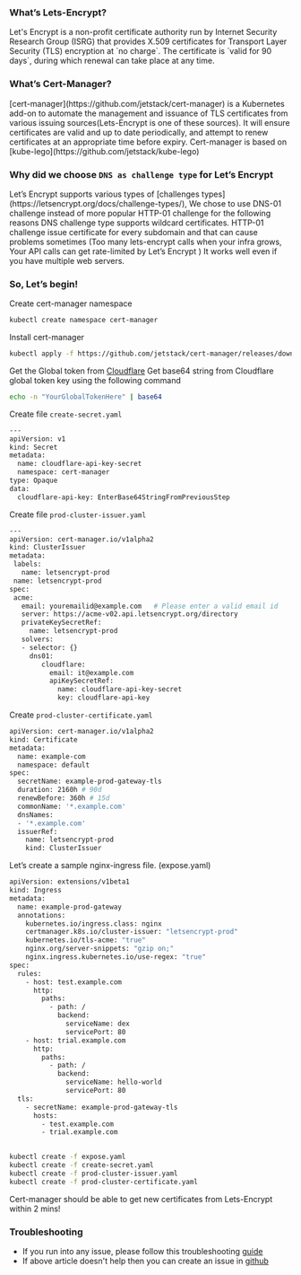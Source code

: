 ### What’s Lets-Encrypt? 
<p> Let's Encrypt is a non-profit certificate authority run by Internet Security Research Group (ISRG) that provides X.509 certificates for Transport Layer Security (TLS) encryption at `no charge`. The certificate is `valid for 90 days`, during which renewal can take place at any time. </p> 

### What’s Cert-Manager? 
<p> [cert-manager](https://github.com/jetstack/cert-manager) is a Kubernetes add-on to automate the management and issuance of TLS certificates from various issuing sources(Lets-Encrypt is one of these sources). It will ensure certificates are valid and up to date periodically, and attempt to renew certificates at an appropriate time before expiry. Cert-manager is based on [kube-lego](https://github.com/jetstack/kube-lego) </p> 

### Why did we choose `DNS as challenge type` for Let’s Encrypt
<p> Let’s Encrypt supports various types of [challenges types](https://letsencrypt.org/docs/challenge-types/), We chose to use DNS-01 challenge instead of more popular HTTP-01 challenge for the following reasons
DNS challenge type supports wildcard certificates. HTTP-01 challenge issue certificate for every subdomain and that can cause problems sometimes (Too many lets-encrypt calls when your infra grows, Your API calls can get rate-limited by Let’s Encrypt )
It works well even if you have multiple web servers. </p> 

### So, Let’s begin!

Create cert-manager namespace
```sh
kubectl create namespace cert-manager
```
Install cert-manager
```sh
kubectl apply -f https://github.com/jetstack/cert-manager/releases/download/v0.11.1/cert-manager.yaml
```
Get the Global token from [Cloudflare](https://support.cloudflare.com/hc/en-us/articles/200167836-Managing-API-Tokens-and-Keys) 
Get base64 string from Cloudflare global token key using the following command
```sh
echo -n "YourGlobalTokenHere" | base64
```
Create file `create-secret.yaml`
```sh
---
apiVersion: v1
kind: Secret
metadata:
  name: cloudflare-api-key-secret
  namespace: cert-manager
type: Opaque
data:
  cloudflare-api-key: EnterBase64StringFromPreviousStep

```
Create file `prod-cluster-issuer.yaml` 

```sh
---
apiVersion: cert-manager.io/v1alpha2
kind: ClusterIssuer
metadata:
 labels:
   name: letsencrypt-prod
 name: letsencrypt-prod
spec:
 acme:
   email: youremailid@example.com   # Please enter a valid email id
   server: https://acme-v02.api.letsencrypt.org/directory
   privateKeySecretRef:
     name: letsencrypt-prod
   solvers:
   - selector: {}    
     dns01:
        cloudflare:
          email: it@example.com    
          apiKeySecretRef:
            name: cloudflare-api-key-secret
            key: cloudflare-api-key
```  

Create `prod-cluster-certificate.yaml` 

```sh
apiVersion: cert-manager.io/v1alpha2
kind: Certificate
metadata:
  name: example-com
  namespace: default
spec:
  secretName: example-prod-gateway-tls
  duration: 2160h # 90d
  renewBefore: 360h # 15d
  commonName: '*.example.com'
  dnsNames:
  - '*.example.com'
  issuerRef:
    name: letsencrypt-prod
    kind: ClusterIssuer
``` 

Let’s create a sample nginx-ingress file. (expose.yaml) 
```sh
apiVersion: extensions/v1beta1
kind: Ingress
metadata:
  name: example-prod-gateway
  annotations:
    kubernetes.io/ingress.class: nginx
    certmanager.k8s.io/cluster-issuer: "letsencrypt-prod"
    kubernetes.io/tls-acme: "true"
    nginx.org/server-snippets: "gzip on;"
    nginx.ingress.kubernetes.io/use-regex: "true"
spec:
  rules:
    - host: test.example.com
      http:
        paths:
          - path: /
            backend:
              serviceName: dex
              servicePort: 80
    - host: trial.example.com
      http:
        paths:
          - path: /
            backend:
              serviceName: hello-world
              servicePort: 80
  tls:
    - secretName: example-prod-gateway-tls
      hosts:
        - test.example.com
        - trial.example.com 
        
``` 
```sh
kubectl create -f expose.yaml
kubectl create -f create-secret.yaml 
kubectl create -f prod-cluster-issuer.yaml 
kubectl create -f prod-cluster-certificate.yaml
``` 

Cert-manager should be able to get new certificates from Lets-Encrypt within 2 mins!


### Troubleshooting
- If you run into any issue, please follow this troubleshooting [guide](https://docs.cert-manager.io/en/release-0.10/getting-started/troubleshooting.html)
- If above article doesn't help then you can create an issue in [github](https://github.com/jetstack/cert-manager/issues)